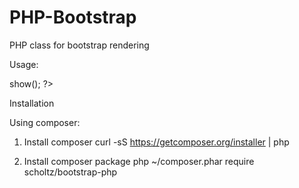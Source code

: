 # PHP-Bootstrap
PHP class for bootstrap rendering

Usage: 

<?php
use \BT\Base;

$c = new \BT\ContainerFluid(new \BT\Row(new \BT\ColMd6("col1"),new \BT\ColMd6("col2")));
echo $c->show();

?>

Installation

Using composer:
1) Install composer 
curl -sS https://getcomposer.org/installer | php

2) Install composer package
php ~/composer.phar require scholtz/bootstrap-php
